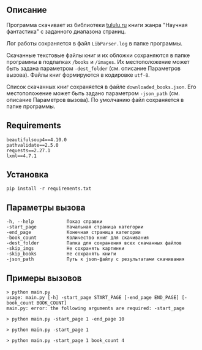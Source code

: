 ## Описание
Программа скачивает из библиотеки [tululu.ru](tululu.ru) книги жанра 
"Научная фантастика" с заданного диапазона страниц.

Лог работы сохраняется в файл `LibParser.log` в папке программы.

Скачанные текстовые файлы книг и их обложки сохраняются в папке программы в 
подпапках `/books` и `/images`.
Их местоположение может быть задана параметром `-dest_folder`
(см. описание Параметров вызова).
Файлы книг формируются в кодировке `utf-8`.

Список скачанных книг сохраняется в файле `downloaded_books.json`. 
Его местоположение может быть задано параметром `-json_path` 
(см. описание Параметров вызова). По умолчанию файл сохраняется в папке 
программы. 

## Requirements
    beautifulsoup4==4.10.0
    pathvalidate==2.5.0
    requests==2.27.1
    lxml==4.7.1

## Установка
    pip install -r requirements.txt

## Параметры вызова
    -h, --help            Показ справки
    -start_page           Начальная страница категории
    -end_page             Конечная страница категории
    -book_count           Количество книг для скачивания
    -dest_folder          Папка для сохранения всех скачанных файлов
    -skip_imgs            Не сохранять картинки
    -skip_books           Не сохранять книги
    -json_path            Путь к json-файлу с результатами скачивания

## Примеры вызовов
    > python main.py
    usage: main.py [-h] -start_page START_PAGE [-end_page END_PAGE] [-book_count BOOK_COUNT]
    main.py: error: the following arguments are required: -start_page

    > python main.py -start_page 1 -end_page 10

    > python main.py -start_page 1 

    > python main.py -start_page 1 book_count 4
